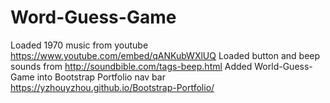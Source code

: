 # Word-Guess-Game
Loaded 1970 music from youtube https://www.youtube.com/embed/qANKubWXlUQ
Loaded button and beep sounds from http://soundbible.com/tags-beep.html
Added World-Guess-Game into Bootstrap Portfolio nav bar https://yzhouyzhou.github.io/Bootstrap-Portfolio/